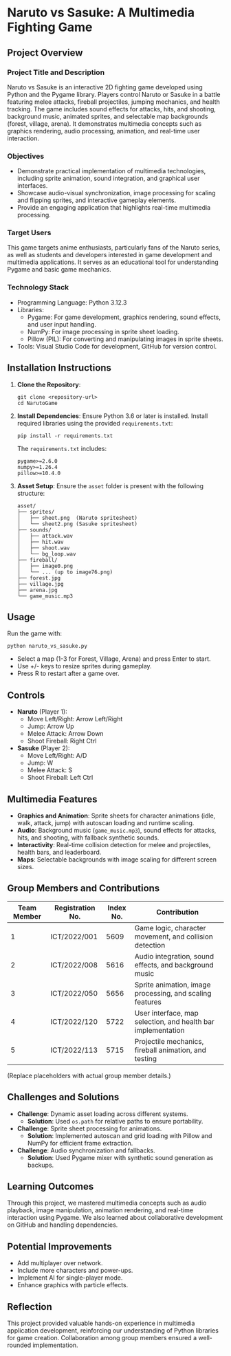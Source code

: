 # Naruto vs Sasuke: A Multimedia Fighting Game

## Project Overview

### Project Title and Description
Naruto vs Sasuke is an interactive 2D fighting game developed using Python and the Pygame library. Players control Naruto or Sasuke in a battle featuring melee attacks, fireball projectiles, jumping mechanics, and health tracking. The game includes sound effects for attacks, hits, and shooting, background music, animated sprites, and selectable map backgrounds (forest, village, arena). It demonstrates multimedia concepts such as graphics rendering, audio processing, animation, and real-time user interaction.

### Objectives
- Demonstrate practical implementation of multimedia technologies, including sprite animation, sound integration, and graphical user interfaces.
- Showcase audio-visual synchronization, image processing for scaling and flipping sprites, and interactive gameplay elements.
- Provide an engaging application that highlights real-time multimedia processing.

### Target Users
This game targets anime enthusiasts, particularly fans of the Naruto series, as well as students and developers interested in game development and multimedia applications. It serves as an educational tool for understanding Pygame and basic game mechanics.

### Technology Stack
- Programming Language: Python 3.12.3
- Libraries:
  - Pygame: For game development, graphics rendering, sound effects, and user input handling.
  - NumPy: For image processing in sprite sheet loading.
  - Pillow (PIL): For converting and manipulating images in sprite sheets.
- Tools: Visual Studio Code for development, GitHub for version control.

## Installation Instructions

1. **Clone the Repository**:
   ```
   git clone <repository-url>
   cd NarutoGame
   ```

2. **Install Dependencies**:
   Ensure Python 3.6 or later is installed. Install required libraries using the provided `requirements.txt`:
   ```
   pip install -r requirements.txt
   ```
   The `requirements.txt` includes:
   ```
   pygame>=2.6.0
   numpy>=1.26.4
   pillow>=10.4.0
   ```

3. **Asset Setup**:
   Ensure the `asset` folder is present with the following structure:
   ```
   asset/
   ├── sprites/
   │   ├── sheet.png  (Naruto spritesheet)
   │   └── sheet2.png (Sasuke spritesheet)
   ├── sounds/
   │   ├── attack.wav
   │   ├── hit.wav
   │   ├── shoot.wav
   │   └── bg_loop.wav
   ├── fireball/
   │   ├── image0.png
   │   └── ... (up to image76.png)
   ├── forest.jpg
   ├── village.jpg
   ├── arena.jpg
   └── game_music.mp3
   ```

## Usage

Run the game with:
```
python naruto_vs_sasuke.py
```

- Select a map (1-3 for Forest, Village, Arena) and press Enter to start.
- Use +/- keys to resize sprites during gameplay.
- Press R to restart after a game over.

## Controls
- **Naruto** (Player 1):
  - Move Left/Right: Arrow Left/Right
  - Jump: Arrow Up
  - Melee Attack: Arrow Down
  - Shoot Fireball: Right Ctrl
- **Sasuke** (Player 2):
  - Move Left/Right: A/D
  - Jump: W
  - Melee Attack: S
  - Shoot Fireball: Left Ctrl

## Multimedia Features
- **Graphics and Animation**: Sprite sheets for character animations (idle, walk, attack, jump) with autoscan loading and runtime scaling.
- **Audio**: Background music (`game_music.mp3`), sound effects for attacks, hits, and shooting, with fallback synthetic sounds.
- **Interactivity**: Real-time collision detection for melee and projectiles, health bars, and leaderboard.
- **Maps**: Selectable backgrounds with image scaling for different screen sizes.

## Group Members and Contributions

| Team Member | Registration No. | Index No. | Contribution |
|-------------|------------------|-----------|--------------|
| 1          | ICT/2022/001    | 5609    | Game logic, character movement, and collision detection |
| 2          | ICT/2022/008    | 5616     | Audio integration, sound effects, and background music |
| 3          | ICT/2022/050    | 5656     | Sprite animation, image processing, and scaling features |
| 4          | ICT/2022/120    | 5722    | User interface, map selection, and health bar implementation |
| 5          | ICT/2022/113    | 5715    | Projectile mechanics, fireball animation, and testing |

(Replace placeholders with actual group member details.)

## Challenges and Solutions
- **Challenge**: Dynamic asset loading across different systems.
  - **Solution**: Used `os.path` for relative paths to ensure portability.
- **Challenge**: Sprite sheet processing for animations.
  - **Solution**: Implemented autoscan and grid loading with Pillow and NumPy for efficient frame extraction.
- **Challenge**: Audio synchronization and fallbacks.
  - **Solution**: Used Pygame mixer with synthetic sound generation as backups.

## Learning Outcomes
Through this project, we mastered multimedia concepts such as audio playback, image manipulation, animation rendering, and real-time interaction using Pygame. We also learned about collaborative development on GitHub and handling dependencies.

## Potential Improvements
- Add multiplayer over network.
- Include more characters and power-ups.
- Implement AI for single-player mode.
- Enhance graphics with particle effects.

## Reflection
This project provided valuable hands-on experience in multimedia application development, reinforcing our understanding of Python libraries for game creation. Collaboration among group members ensured a well-rounded implementation.
